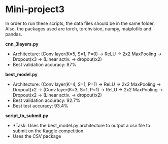 # Mini-project3
In order to run these scripts, the data files should be in the same folder. Also, the packages used are torch, torchvision, numpy, matplotlib and pandas.

**cnn_3layers.py**
* Architecture: (Conv layer(K=5, S=1, P=0) -> ReLU -> 2x2 MaxPooling -> Dropout)x3 -> (Linear activ. -> dropout)x2)
* Best validation accuracy: 87%

**best_model.py**
* Architecture: (Conv layer(K=4, S=1, P=1) -> ReLU -> 2x2 MaxPooling -> Dropout)x2 -> (Conv layer(K=3, S=1, P=1) -> ReLU -> 2x2 MaxPooling -> Dropout)x2 -> (Linear activ. -> dropout)x2)
* Best validation accuracy: 92.7%
* Best test accuracy: 93.4%

**script_to_submit.py**
* *Task: Uses the best_model.py architecture to output a csv file to submit on the Kaggle competition
* Uses the CSV package
